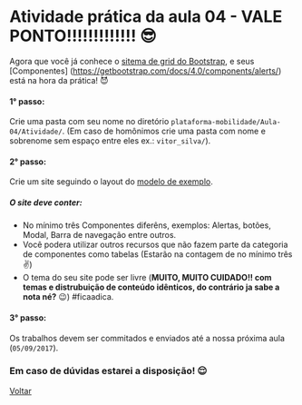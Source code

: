 # Atividade prática da aula 04 - VALE PONTO!!!!!!!!!!!!! :sunglasses:

Agora que você já conhece o [sitema de grid do Bootstrap](https://getbootstrap.com/docs/4.0/layout/grid/), e seus [Componentes] (https://getbootstrap.com/docs/4.0/components/alerts/) está na hora da prática! :smiling_imp:

#### 1° passo:

Crie uma pasta com seu nome no diretório `plataforma-mobilidade/Aula-04/Atividade/`.  (Em caso de homônimos crie uma pasta com nome e sobrenome sem espaço entre eles ex.: `vitor_silva/`).

#### 2° passo:

Crie um site seguindo o layout do [modelo de exemplo](https://github.com/meta-sistemas-2017/plataforma-mobilidade/tree/master/Aula-04/Atividade/Exemplo).

##### O site deve conter:

- No mínimo três Componentes diferêns, exemplos: Alertas, botões, Modal, Barra de navegação entre outros. 
- Você podera utilizar outros recursos que não fazem parte da categoria de componentes como tabelas (Estarão na contagem de no mínimo três :v:) 
- O tema do seu site pode ser livre (**MUITO, MUITO CUIDADO!! com temas e distrubuição de conteúdo idênticos, do contrário ja sabe a nota né?** :wink:) #ficaadica.

#### 3° passo:
Os trabalhos devem ser commitados e enviados até a nossa próxima aula (`05/09/2017`).

### Em caso de dúvidas estarei a disposição! :relieved:

[Voltar](https://github.com/meta-sistemas-2017/plataforma-mobilidade/tree/master/Aula-04)